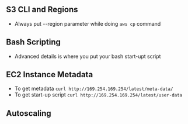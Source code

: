 ## S3 CLI and Regions ##
* Always put --region parameter while doing ```aws cp``` command

## Bash Scripting ##
* Advanced details is where you put your bash start-upt script

## EC2 Instance Metadata ##
* To get metadata ```curl http://169.254.169.254/latest/meta-data/```
* To get start-up script ```curl http://169.254.169.254/latest/user-data```

## Autoscaling ##
